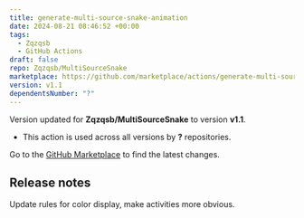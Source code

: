 ```yaml
---
title: generate-multi-source-snake-animation
date: 2024-08-21 08:46:52 +00:00
tags:
  - Zqzqsb
  - GitHub Actions
draft: false
repo: Zqzqsb/MultiSourceSnake
marketplace: https://github.com/marketplace/actions/generate-multi-source-snake-animation
version: v1.1
dependentsNumber: "?"
---
```



Version updated for **Zqzqsb/MultiSourceSnake** to version **v1.1**.
- This action is used across all versions by **?** repositories.

Go to the [GitHub Marketplace](https://github.com/marketplace/actions/generate-multi-source-snake-animation) to find the latest changes.

## Release notes

Update rules for color display, make activities more obvious.
